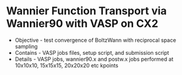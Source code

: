 # Wannier Function Transport via Wannier90 with VASP on CX2

- Objective - test convergence of BoltzWann with reciprocal space sampling
- Contains - VASP jobs files, setup script, and submission script
- Details - VASP jobs, wannier90.x and postw.x jobs performed at 10x10x10, 15x15x15, 20x20x20 etc kpoints
